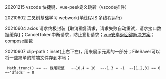 20201215 vscode 快捷键、vue-peek定义跳转（vscode插件）

20210602 二叉树基础学习 webwork(单线程JS 多线程运行)

20210604 axios 请求终极封装【取消重复请求，请求失败自动重试，请求接口数据缓存】；CancelToken中断请求，防止重复请求；[vue安卓返回键解决方案](https://blog.csdn.net/baisu3727/article/details/101608832)；
compose函数

20210607 clip-path：inset(上右下左)，用来展示元素的一部分；FileSaver可以将一些简单的前端文件存到本地；
```
 Math.trunc() == ~~ 截尾取整   ~~10.4 = 10  ~~-1.3 = -1  ~~[1,2,3] == 0  ~~'dfsds' = 0
```

